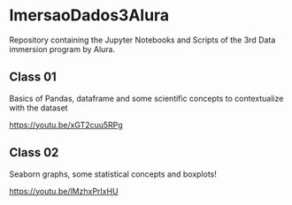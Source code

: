 # ImersaoDados3Alura

Repository containing the Jupyter Notebooks and Scripts of the 3rd Data immersion program by Alura.

## Class 01

Basics of Pandas, dataframe and some scientific concepts to contextualize with the dataset

https://youtu.be/xGT2cuu5RPg

## Class 02

Seaborn graphs, some statistical concepts and boxplots!

https://youtu.be/lMzhxPrIxHU


